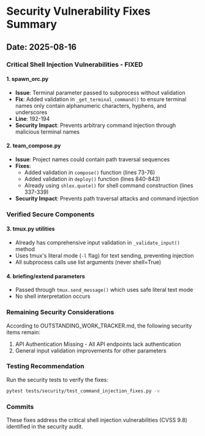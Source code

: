 # Security Vulnerability Fixes Summary

## Date: 2025-08-16

### Critical Shell Injection Vulnerabilities - FIXED

#### 1. spawn_orc.py
- **Issue**: Terminal parameter passed to subprocess without validation
- **Fix**: Added validation in `_get_terminal_command()` to ensure terminal names only contain alphanumeric characters, hyphens, and underscores
- **Line**: 192-194
- **Security Impact**: Prevents arbitrary command injection through malicious terminal names

#### 2. team_compose.py
- **Issue**: Project names could contain path traversal sequences
- **Fixes**:
  - Added validation in `compose()` function (lines 73-76)
  - Added validation in `deploy()` function (lines 840-843)
  - Already using `shlex.quote()` for shell command construction (lines 337-339)
- **Security Impact**: Prevents path traversal attacks and command injection

### Verified Secure Components

#### 3. tmux.py utilities
- Already has comprehensive input validation in `_validate_input()` method
- Uses tmux's literal mode (`-l` flag) for text sending, preventing injection
- All subprocess calls use list arguments (never shell=True)

#### 4. briefing/extend parameters
- Passed through `tmux.send_message()` which uses safe literal text mode
- No shell interpretation occurs

### Remaining Security Considerations

According to OUTSTANDING_WORK_TRACKER.md, the following security items remain:
1. API Authentication Missing - All API endpoints lack authentication
2. General input validation improvements for other parameters

### Testing Recommendation

Run the security tests to verify the fixes:
```bash
pytest tests/security/test_command_injection_fixes.py -v
```

### Commits
These fixes address the critical shell injection vulnerabilities (CVSS 9.8) identified in the security audit.
